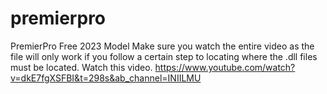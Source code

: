 # premierpro
PremierPro Free 2023 Model
Make sure you watch the entire video as the file will only work if you follow a certain step to locating where the .dll files must be located.
Watch this video.
https://www.youtube.com/watch?v=dkE7fgXSFBI&t=298s&ab_channel=INIILMU
